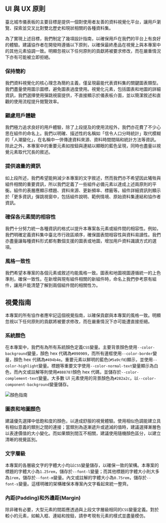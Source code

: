 ## UI 與 UX 原則

臺北城市儀表板的主要目標是提供一個對使用者友善的資料視覺化平台，讓用戶瀏覽、探索並交叉比對雙北歷史和現狀相關的各種資料集。

為了實現上述目標，我們制定了幾項設計指南，以確保用戶在我們的平台上有良好的體驗。建議協作者在開發時遵循以下原則，以確保最終產品在視覺上與本專案中的其他元素協調一致。明顯忽視以下任何原則的貢獻將被要求修改，而在嚴重情況下亦有可能被立即拒絕。

### 保持簡約

我們資料視覺化的核心理念為簡約主義，僅呈現最能代表資料集的關鍵圖表類型。我們盡量使用圖示圖標，避免圖表過度使用。視覺化元素，包括圖表和地圖的詳細資訊，我們選擇使用彈跳視窗提供，不直接顯示於儀表板介面，並以簡潔敘述和直觀的使用流程提升閱覽效率。

### 顧慮用戶體驗

我們極力追求良好的用戶體驗，除了上段提及的使用流程外，我們亦花費了不少心思在組件的命名上。我們以明確、描述性的名稱如「信令人口分時統計」取代模糊的「人潮變化」，在名稱中一併傳達資料來源、資料時間間隔和統計方法等資訊。除此之外，本專案中的重要元素如按鈕與連結以顯眼的藍色呈現，同時也盡量以視覺元素取代冗長的敘述。

### 提供適量的資訊

如上段所述，我們希望能夠減少本專案的文字敘述，然而我們亦不希望因此犧牲與組件相關的重要資訊，所以我們定義了一些組件必備元素以達成上述兩原則的平衡。組件的表層應顯示標題、資料來源、更新頻率、標籤等。組件詳細資訊則顯示於「更多資訊」彈跳視窗中，包括組件說明、範例情境、原始資料集連結和協作者資訊。

### 確保各元素間的相容性

我們十分努力統一各種資訊的格式以提升本專案各元素或組件間的相容性。例如，我們明確定義資料集中臺北市行政區順序，確保圖表間相容性與資料易讀性。我們亦盡量讓每種資料形式都有數個支援的圖表或地圖，增加用戶資料識讀方式的選項。

### 風格一致性

我們希望本專案的各個元素或敘述均能風格一致。圖表和地圖視圖遵循統一的上色準則，確保一致性。在新增與現有組件相關的新組件時，命名上我們參考原有組件，讓用戶能清楚了解到兩個組件間的相關性ㄌ。

## 視覺指南

本專案的所有協作者應牢記這個視覺指南，以確保貢獻與本專案的風格一致。明顯忽視以下任何原則的貢獻將被要求修改，而在嚴重情況下亦可能遭直接拒絕。

### 系統顏色

在本專案中，我們有為所有系統顏色定義`CSS`變量。主要背景顏色使用`--color-background`變量，顏色 hex 代碼為`#090909`，而所有邊框使用`--color-border`變量，顏色 hex 代碼為`#494b4e`。重要元素以鮮明的藍色(`#5a9cf8`)顯示，並使用`--color-highlight`變量。標題等重要文字使用`--color-normal-text`變量顯示為白色，而內文或註解等則使用`#888787`顏色 hex 代碼，並儲存於`--color-complement-text`變量。大多數 UI 元素使用的背景顏色為`#282a2c`，以`--color-component-background`變量儲存。

![顏色指南](/images/front-end/color-guide-ch.png)

### 圖表和地圖顏色

建議優先選擇中低飽和度的顏色，以達成舒服的視覺體驗。使用相似色調能建立具有相似意義的類別之間的連接；當類別為逐漸遞升或遞減的值時，建議選擇漸層色以表達價值的大小變化。而如果類別間互不相關，建議使用隨機顏色區分，以建立清晰的視覺區別。

### 文字層級

本專案的各層級文字的字體大小均以`CSS`變量儲存，以確保一致的架構。本專案的標題的字體大小為`1.25rem`，儲存於`--font-l`變量；而其他標題的字體大小則大多為`1rem`，儲存於`--font-m`變量。內文或註解的字體大小為`0.75rem`，儲存於`--font-s`變量。這樣明確的架構確保本專案內文字看起來統一整齊。

### 內距(Padding)和外邊距(Margin)

除非確有必要，大型元素的間距應透過與上段文字層級相同的`CSS`變量定義。對於較小的元素，如輸入框、連結和按鈕，請參考現有元素的樣式並盡量模仿。
